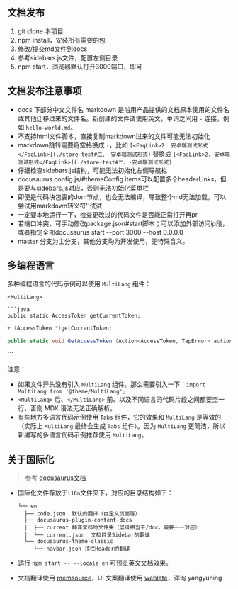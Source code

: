 ## 文档发布  
1. git clone 本项目   
2. npm install，安装所有需要的包  
3. 修改/提交md文件到docs    
4. 参考sidebars.js文件，配置左侧目录  
5. npm start，浏览器默认打开3000端口，即可   

## 文档发布注意事项  
- docs 下部分中文文件名 markdown 是沿用产品提供的文档原本使用的文件名或其他迁移过来的文件名。新创建的文件请使用英文，单词之间用 `-` 连接，例如 `hello-world.md`。
- 不支持html文件脚本，直接复制markdown过来的文件可能无法初始化
- markdown跳转需要将空格换成 `-`，比如 `[<FaqLink>2. 安卓端测试形式</FaqLink>](./store-test#二、 安卓端测试形式)` 替换成 `[<FaqLink>2. 安卓端测试形式</FaqLink>](./store-test#二、-安卓端测试形式)`    
- 仔细检查sidebars.js结构，可能无法初始化左侧导航栏    
- docusaurus.config.js/#themeConfig.items可以配置多个headerLinks，但是要与sidebars.js对应，否则无法初始化菜单栏  
- 即便是代码块包裹的dom节点，也会无法编译，导致整个md无法加载。可以尝试用markdown转义符'\'试试  
- 一定要本地运行一下，检查更改过的代码文件是否能正常打开再pr  
- 若端口冲突，可手动修改package.json#start脚本；可以添加外部访问ip段，或者指定全部docusaurus start --port 3000 --host 0.0.0.0
- master 分支为主分支，其他分支均为开发使用，无特殊含义。

## 多编程语言

多种编程语言的代码示例可以使用 `MultiLang` 组件：

```mdx
<MultiLang>

```java
public static AccessToken getCurrentToken;
```

```objectivec
+ (AccessToken *)getCurrentToken;
```

```cs
public static void GetAccessToken (Action<AccessToken, TapError> action);
```

</MultiLang>
```

注意：

- 如果文件开头没有引入 `MultiLang` 组件，那么需要引入一下：`import MultiLang from '@theme/MultiLang';`
- `<MultiLang>` 后、`</MultiLang>` 前、以及不同语言的代码片段之间都要空一行，否则 MDX 语法无法正确解析。
- 有些地方多语言代码示例使用 `Tabs` 组件，它的效果和 `MultiLang` 是等效的（实际上 `MultiLang` 最终会生成 `Tabs` 组件）。因为 `MultiLang` 更简洁，所以新编写的多语言代码示例推荐使用 `MultiLang`。

## 关于国际化
> 参考 [docusaurus文档](https://v2.docusaurus.io/docs/i18n/tutorial)

- 国际化文件存放于`i18n`文件夹下，对应的目录结构如下：

    ```
    └── en
      ├── code.json  默认的翻译（自定义页面等）
      ├── docusaurus-plugin-content-docs
      │  ├── current 翻译文档的文件夹（层级相当于/doc，需要一一对应）
      │  └── current.json  文档目录Sidebar的翻译
      └── docusaurus-theme-classic
         └── navbar.json 顶栏Header的翻译
    ```

- 运行 `npm start -- --locale en` 可预览英文文档效果。

- 文档翻译使用 [memsource]，UI 文案翻译使用 [weblate]，详询 yangyuning

[memsource]: https://www.memsource.com/
[weblate]: https://translate.gametaptap.com/projects/taptap-developer/
 

